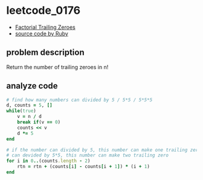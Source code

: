 # leetcode_0176

- [Factorial Trailing Zeroes](https://leetcode.com/problems/factorial-trailing-zeroes/)
- [source code by Ruby](leetcode_0172.rb)

## problem description

Return the number of trailing zeroes in n!

## analyze code

```ruby
# find how many numbers can divided by 5 / 5*5 / 5*5*5
d, counts = 5, []
while(true)
    v = n / d
    break if(v == 0)
    counts << v
    d *= 5
end
```

```ruby
# if the number can divided by 5, this number can make one trailing zero
# can devided by 5*5, this number can make two trailing zero
for i in 0..(counts.length - 2)
    rtn = rtn + (counts[i] - counts[i + 1]) * (i + 1)
end
```
